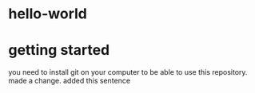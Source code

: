 # hello-world

# getting started
you need to install git on your computer to be able to use this repository.
made a change. added this sentence
